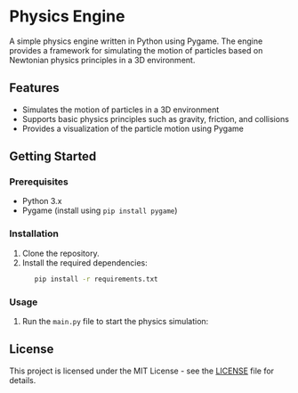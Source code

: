 # Physics Engine

A simple physics engine written in Python using Pygame. The engine provides a framework for simulating the motion of particles based on Newtonian physics principles in a 3D environment.

## Features

- Simulates the motion of particles in a 3D environment
- Supports basic physics principles such as gravity, friction, and collisions
- Provides a visualization of the particle motion using Pygame

## Getting Started

### Prerequisites

- Python 3.x
- Pygame (install using `pip install pygame`)

### Installation

1. Clone the repository.  
2. Install the required dependencies:
   ```sh
      pip install -r requirements.txt

### Usage

1. Run the `main.py` file to start the physics simulation:

## License

This project is licensed under the MIT License - see the [LICENSE](LICENSE) file for details.



